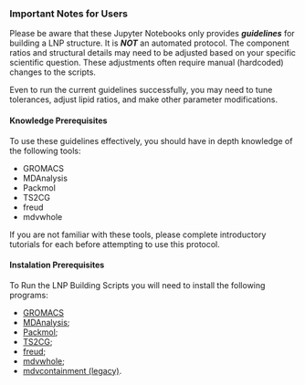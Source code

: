 ### Important Notes for Users

Please be aware that these Jupyter Notebooks only provides **_guidelines_** for building a LNP structure. It is **_NOT_** an automated protocol. 
The component ratios and structural details may need to be adjusted based on your specific scientific question. These adjustments often require manual (hardcoded) changes to the scripts.

Even to run the current guidelines successfully, you may need to tune tolerances, adjust lipid ratios, and make other parameter modifications.

#### Knowledge Prerequisites

To use these guidelines effectively, you should have in depth knowledge of the following tools:
- GROMACS
- MDAnalysis
- Packmol
- TS2CG
- freud
- mdvwhole
  
If you are not familiar with these tools, please complete introductory tutorials for each before attempting to use this protocol.

#### Instalation Prerequisites

To Run the LNP Building Scripts you will need to install the following programs:

- [GROMACS](https://manual.gromacs.org/2023.3/install-guide/index.html)
- [MDAnalysis](https://www.mdanalysis.org/);
- [Packmol](https://m3g.github.io/packmol/);
- [TS2CG](https://github.com/marrink-lab/TS2CG);
- [freud](https://freud.readthedocs.io/en/stable/gettingstarted/introduction.html);
- [mdvwhole](https://github.com/BartBruininks/mdvwhole);
- [mdvcontainment (legacy)](https://github.com/BartBruininks/mdvcontainment/releases/tag/legacy).
